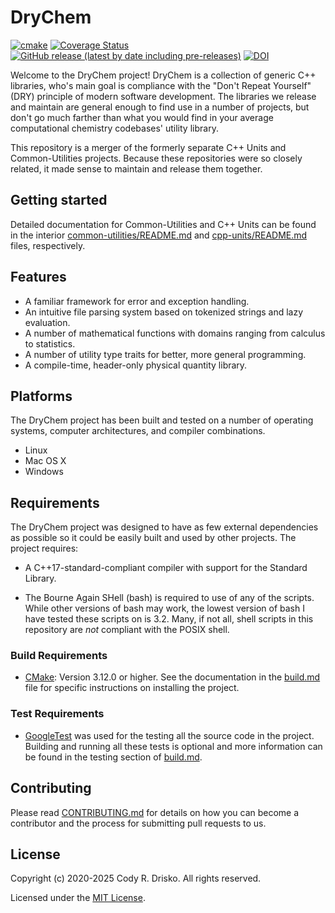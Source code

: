 # DryChem

[![cmake](https://github.com/crdrisko/drychem/workflows/build/badge.svg)](docs/quick_links.md#Current-Build-Status) [![Coverage Status](https://coveralls.io/repos/github/crdrisko/drychem/badge.svg)](docs/quick_links.md#Code-Coverage) [![GitHub release (latest by date including pre-releases)](https://img.shields.io/github/v/release/crdrisko/drychem?include_prereleases)](https://github.com/crdrisko/drychem/releases) [![DOI](https://zenodo.org/badge/244372274.svg)](https://doi.org/10.5281/zenodo.14850200)

Welcome to the DryChem project! DryChem is a collection of generic C++ libraries, who's main goal is compliance with the "Don't Repeat Yourself" (DRY) principle of modern software development. The libraries we release and maintain are general enough to find use in a number of projects, but don't go much farther than what you would find in your average computational chemistry codebases' utility library.

This repository is a merger of the formerly separate C++ Units and Common-Utilities projects. Because these repositories were so closely related, it made sense to maintain and release them together.

## Getting started

Detailed documentation for Common-Utilities and C++ Units can be found in the interior [common-utilities/README.md](common-utilities/README.md) and [cpp-units/README.md](cpp-units/README.md) files, respectively.

## Features

- A familiar framework for error and exception handling.
- An intuitive file parsing system based on tokenized strings and lazy evaluation.
- A number of mathematical functions with domains ranging from calculus to statistics.
- A number of utility type traits for better, more general programming.
- A compile-time, header-only physical quantity library.

## Platforms

The DryChem project has been built and tested on a number of operating systems, computer architectures, and compiler combinations.

- Linux
- Mac OS X
- Windows

## Requirements

The DryChem project was designed to have as few external dependencies as possible so it could be easily built and used by other projects. The project requires:

- A C++17-standard-compliant compiler with support for the Standard Library.

- The Bourne Again SHell (bash) is required to use of any of the scripts. While other versions of bash may work, the lowest version of bash I have tested these scripts on is 3.2. Many, if not all, shell scripts in this repository are *not* compliant with the POSIX shell.

### Build Requirements

- [CMake](https://cmake.org): Version 3.12.0 or higher. See the documentation in the [build.md](docs/build.md) file for specific instructions on installing the project.

### Test Requirements

- [GoogleTest](https://github.com/google/googletest) was used for the testing all the source code in the project. Building and running all these tests is optional and more information can be found in the testing section of [build.md](docs/build.md#Testing).

## Contributing

Please read [CONTRIBUTING.md](.github/CONTRIBUTING.md) for details on how you can become a contributor and the process for submitting pull requests to us.

## License

Copyright (c) 2020-2025 Cody R. Drisko. All rights reserved.

Licensed under the [MIT License](LICENSE).
